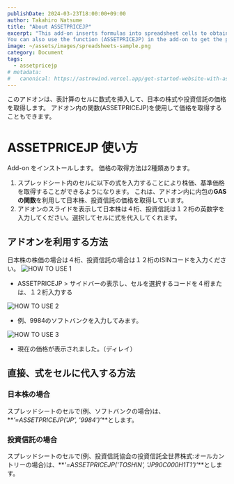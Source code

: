 ```yaml
---
publishDate: 2024-03-23T18:00:00+09:00
author: Takahiro Natsume
title: "About ASSETPRICEJP"
excerpt: "This add-on inserts formulas into spreadsheet cells to obtain prices of Japanese stocks and mutual funds.
You can also use the function (ASSETPRICEJP) in the add-on to get the prices."
image: ~/assets/images/spreadsheets-sample.png
category: Document
tags:
  - assetpricejp
# metadata:
#   canonical: https://astrowind.vercel.app/get-started-website-with-astro-tailwind-css
---
```


このアドオンは、表計算のセルに数式を挿入して、日本の株式や投資信託の価格を取得します。
アドオン内の関数(ASSETPRICEJP)を使用して価格を取得することもできます。

# ASSETPRICEJP 使い方

Add-on をインストールします。
価格の取得方法は2種類あります。

1. スプレッドシート内のセルに以下の式を入力することにより株価、基準価格を取得することができるようになります。
   これは、アドオン内に内包の**GASの関数**を利用して日本株、投資信託の価格を取得しています。
2. アドオンのスライドを表示して日本株は４桁、投資信託は１２桁の英数字を入力してください。選択してセルに式を代入してくれます。

## アドオンを利用する方法

日本株の株価の場合は４桁、投資信託の場合は１２桁のISINコードを入力ください。
![HOW TO USE 1](~/assets/images/howtouse-1.png)

- ASSETPRICEJP > サイドバーの表示し、セルを選択するコードを４桁または、１２桁入力する

![HOW TO USE 2](~/assets/images/howtouse-2.png)

- 例、9984のソフトバンクを入力してみます。

![HOW TO USE 3](~/assets/images/howtouse-3.png)

- 現在の価格が表示されました。（ディレイ）

## 直接、式をセルに代入する方法

### 日本株の場合

スプレッドシートのセルで(例、ソフトバンクの場合)は、**_’=ASSETPRICEJP('JP', '9984')’_**とします。

### 投資信託の場合

スプレッドシートのセルで(例、投資信託協会の投資信託全世界株式:オールカントリーの場合)は、**_'=ASSETPRICEJP('TOSHIN', 'JP90C000H1T1')'_**とします。
